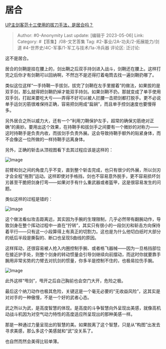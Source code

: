 # 居合
[UP主剑客范十三使用的拔刀手法，是居合吗？](https://www.zhihu.com/question/585018166/answer/3014800585)

> Author: #0-Anonymity
> Last update: [编辑于 2023-05-06]
> Link:
> Category: #【答集】/08-文艺答集 
> Tag: #2-事业/2A-功夫/2-拓展能力/剑道 #4-世界史/4C-军事/1-军工与技术/1a-冷兵器
> 评论区:
> 泛讨论:

这不是居合。

居合的剑鞘是挂在腰上的，剑出鞘之后双手持剑进入战斗，剑鞘还在腰上。这样打完之后你才有剑鞘可以回纳啊，不然岂不是还得打着电筒去找一遍剑鞘扔哪了。

类似这位这样“一手持鞘一手拔剑，拔完了剑鞘在左手里握着”的做法，如果拔的是双手剑，那么就得把剑鞘扔掉才能双手持剑。如果剑鞘不扔，那就变成了单手使用双手剑，打起来要吃大亏——弄得不好可以被人拦腰一击把剑都打脱手。更不必说单手运剑刃筋很难保持正确，容易把剑用成“扁锏”，而且单手控剑速度也要慢得多。

另外居合之所以威力大，还有一个“利用刀鞘保护左手，超常的确保刃筋绝对正确”的奥妙。要用出这个效果，在持鞘手和拔剑手之间要有一个微妙的对称力——这时持鞘手是负责内收，而拔剑手负责外展。这会导致持鞘手额外的贴紧身体，而不会像这一位所做的一样持鞘手远离身体。

另外，正确的斩击从顶视图看下去其过程应该是这样的：

![Image](https://pic1.zhimg.com/50/v2-fd001b20d7fdcf3682535ddb1ed1279e_720w.jpg?source=1940ef5c)

前臂和剑之间的角度几乎不变，直到整个斩击完成，也只有很少的外展，所以剑刃才会全程“拖割”运动。这样即使对手格挡，剑也不容易意外脱手，更不容易损坏剑刃甚至干脆把剑身打弯——如果对手有什么重武器或者盔甲，这是很容易发生的问题。

类似这样的过程是错的：

![Image](https://picx.zhimg.com/50/v2-f94394122e730c214a513f7eb4d806ca_720w.jpg?source=1940ef5c)

这个做法看似攻击距离远，其实因为手腕的生理限制，几乎必然带有翻腕动作，导致剑身在整个挥动过程中一直在“拧转”，其实只有很小的一段剑刃和斩击方向保持着平行——只有这一小段算得上有真正的切割力。这也是为什么他切白纸时大部分的纸后半段是撕裂的、断口也呈现S曲线的原因。

这样挥动，还很容易被人抢入内圈控制手腕、或者格飞器械——因为一旦格挡部位在接近护手处，则整个剑身的转动惯量会引导剑继续向前摆动，而这时你就要靠手腕用非常劣势的力臂去对抗剑的惯量，你多半是控制不住的，也极易拉伤手腕。

![Image](https://picx.zhimg.com/50/v2-c99b20cc67d79fa7a81517411dd77ca4_720w.jpg?source=1940ef5c)

此外这样“甩剑”，甩开之后自己胸前也会空门大开，危险之极。

最后这个纳刀动作也极其危险，关键这是一个毫无必要的“无收益风险”，这其实是对对手的一种傲慢，不是一个好的武者心态。

武之所以为武，是高度智慧的体现。是高度的斗争智慧向外呈现出美感，就像高机动战斗机因为对空气动力特性的高度适应所呈现出的那种美感一样。

那是一种通过力量呈现出的智慧的美。如果脱离了这个智慧，只是从“构图”出发去寻求美感，那么多这个美感就和“武”没关系了。

也自然而然会美得比较单薄。
